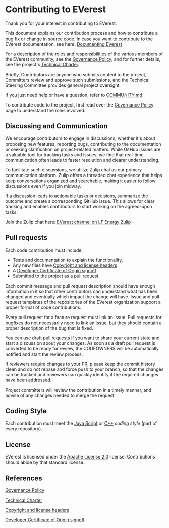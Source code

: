 # Contributing to EVerest

Thank you for your interest in contributing to EVerest.

This document explains our contribution process and how to contribute a bug fix
or change in source code. In case you want to contribute to the EVerest
documentation, see here:
[Documenting EVerest](https://everest.github.io/nightly/tutorials/how_to_docs/index.html#documenting-everest)

For a description of the roles and responsibilities of the various members of
the EVerest community, see the [Governance Policy], and for further details,
see the project's [Technical Charter].

Briefly, Contributors are anyone who submits content to the project, Committers
review and approve such submissions, and the Technical Steering Committee
provides general project oversight.

If you just need help or have a question, refer to
[COMMUNITY.md](COMMUNITY.md).

To contribute code to the project, first read over the [Governance Policy]
page to understand the roles involved.

## Discussing and Communication

We encourage contributors to engage in discussions, whether it's about
proposing new features, reporting bugs, contributing to the documentation or
seeking clarification on project-related matters.
While GitHub issues are a valuable tool for tracking tasks and issues, we find
that real-time communication often leads to faster resolution and clearer
understanding.

To facilitate such discussions, we utilize Zulip chat as our primary
communication platform. Zulip offers a threaded chat experience that helps
keep conversations organized and searchable, making it easier to follow
discussions even if you join midway.

If a discussion leads to actionable tasks or decisions, summarize the outcome
and create a corresponding GitHub issue. This allows for clear tracking and
enables contributors to start working on the agreed-upon tasks.

Join the Zulip chat here:
[EVerest channel on LF Energy Zulip](https://lfenergy.zulipchat.com/)

## Pull requests

Each code contribution must include:

* Tests and documentation to explain the functionality.
* Any new files have [Copyright and license headers]
* A [Developer Certificate of Origin signoff].
* Submitted to the project as a pull request.

Each commit message and pull request description should have enough information
in it so that other contributors can understand what has been changed and
eventually which impact the change will have. Issue and pull request templates
of the repositories of the EVerest organization support a proper format
of code contributions.

Every pull request for a feature request must link an issue. Pull requests for
bugfixes do not necessarily need to link an issue, but they should contain a
proper description of the bug that is fixed.

You can use draft pull requests if you want to share your current state
and start a discussion about your changes. As soon as a draft pull request
is converted to be ready for review, the CODEOWNERS will be automatically
notified and start the review process.

If reviewers require changes to your PR, please keep the commit history clean
and do not rebase and force push to your branch, so that the changes can be
tracked and reviewers can quickly identify if the required changes have been
addressed.

Project committers will review the contribution in a timely manner, and advise
of any changes needed to merge the request.

## Coding Style

Each contribution must meet the [Java Script](.eslintrc.json) or
[C++](.clang-format) *coding style* (part of every repository).

## License

EVerest is licensed under the [Apache License 2.0](LICENSE) license.
Contributions should abide by that standard license.

## References

[Governance Policy]

[Technical Charter]

[Copyright and license headers]

[Developer Certificate of Origin signoff]

[Governance Policy]: GOVERNANCE.md
[Technical Charter]: tsc/CHARTER.md
[Copyright and license headers]: https://github.com/lf-energy/tac/blob/main/process/contribution_guidelines.md#license
[Developer Certificate of Origin signoff]: https://github.com/lf-energy/tac/blob/main/process/contribution_guidelines.md#contribution-sign-off
